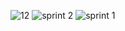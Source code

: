 ![12](https://user-images.githubusercontent.com/98316117/161538327-9b7ec813-e7f2-4f8e-96f2-6b3f5382fe4b.png)
![sprint 2](https://user-images.githubusercontent.com/98316117/161692935-6ce96680-d872-483d-a3d5-ec4b210f25ca.jpeg)
![sprint 1](https://user-images.githubusercontent.com/98316117/161692949-56e38402-9ddf-4a0e-bcdb-3f059150ee3d.jpeg)
